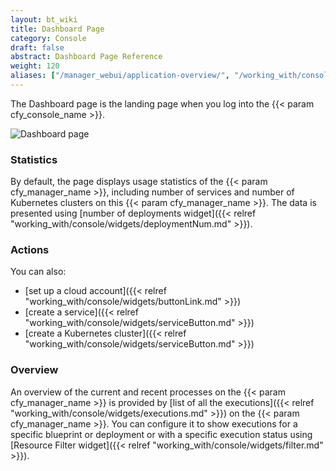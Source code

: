```yaml
---
layout: bt_wiki
title: Dashboard Page
category: Console
draft: false
abstract: Dashboard Page Reference
weight: 120
aliases: ["/manager_webui/application-overview/", "/working_with/console/application-overview/", "/working_with/console/dashboard-page/"]
---
```


The Dashboard page is the landing page when you log into the {{< param cfy_console_name >}}.

![Dashboard page]( /images/ui/pages/dashboard-page.png )

### Statistics

By default, the page displays usage statistics of the {{< param cfy_manager_name >}}, including number of services and number of Kubernetes clusters on this {{< param cfy_manager_name >}}.
The data is presented using [number of deployments widget]({{< relref "working_with/console/widgets/deploymentNum.md" >}}).

### Actions

You can also:

* [set up a cloud account]({{< relref "working_with/console/widgets/buttonLink.md" >}})
* [create a service]({{< relref "working_with/console/widgets/serviceButton.md" >}})
* [create a Kubernetes cluster]({{< relref "working_with/console/widgets/serviceButton.md" >}})


### Overview

An overview of the current and recent processes on the {{< param cfy_manager_name >}} is provided by [list of all the executions]({{< relref "working_with/console/widgets/executions.md" >}}) on the {{< param cfy_manager_name >}}.
You can configure it to show executions for a specific blueprint or deployment or with a specific execution status using [Resource Filter widget]({{< relref "working_with/console/widgets/filter.md" >}}).
